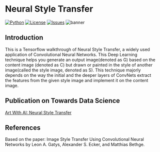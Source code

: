 # Neural Style Transfer
[![Python](https://img.shields.io/badge/Python-3.8.0-blue)]() 
[![License](https://img.shields.io/github/license/SivinX11/Neural_Style_Transfer)](https://github.com/SivinX11/Neural_Style_Transfer/blob/master/LICENSE) 
[![Issues](https://img.shields.io/github/issues/SivinX11/Neural_Style_Transfer)]()
![banner](https://miro.medium.com/max/2000/1*oPfTQsDXbqQmuFpizA25HA.png)

## Introduction
This is a Tensorflow walkthrough of Neural Style Transfer, a widely used application of Convolutional Neural Networks. This Deep Learning technique helps you generate an output image(denoted as G) based on the content image (denoted as C) but drawn or painted in the style of another image(called the style image, denoted as S). This technique majorly depends on the way the initial and the deeper layers of ConvNets extract the features from the given style image and implement it on the content image.

## Publication on Towards Data Science
[Art With AI: Neural Style Transfer](https://towardsdatascience.com/art-with-ai-neural-style-transfer-63d0ef76596a)

## References
Based on the paper: Image Style Transfer Using Convolutional Neural Networks by Leon A. Gatys, Alexander S. Ecker, and Matthias Bethge.
